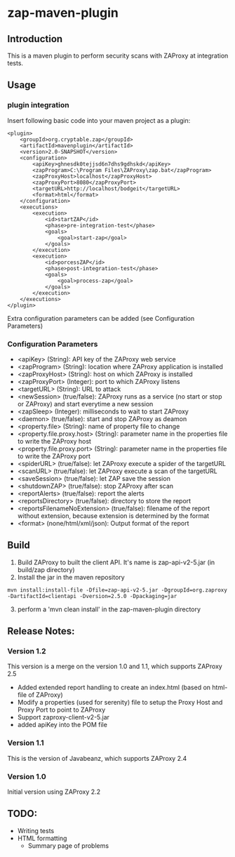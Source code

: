 zap-maven-plugin
================
Introduction
------------
This is a maven plugin to perform security scans with ZAProxy at integration tests.

Usage
-----
### plugin integration
Insert following basic code into your maven project as a plugin:

~~~~~
<plugin>
    <groupId>org.cryptable.zap</groupId>
    <artifactId>mavenplugin</artifactId>
    <version>2.0-SNAPSHOT</version>
    <configuration>
        <apiKey>ghnesdk0tejjsd6n7dhs9gdhskd</apiKey>
        <zapProgram>C:\Program Files\ZAProxy\zap.bat</zapProgram>
        <zapProxyHost>localhost</zapProxyHost>
        <zapProxyPort>8080</zapProxyPort>
        <targetURL>http://localhost/bodgeit</targetURL>
        <format>html</format>
    </configuration>
    <executions>
        <execution>
            <id>startZAP</id>
            <phase>pre-integration-test</phase>
            <goals>
                <goal>start-zap</goal>
            </goals>
        </execution>
        <execution>
            <id>porcessZAP</id>
            <phase>post-integration-test</phase>
            <goals>
                <goal>process-zap</goal>
            </goals>
        </execution>
    </executions>
</plugin>
~~~~~

Extra configuration parameters can be added (see Configuration Parameters)

### Configuration Parameters
* &lt;apiKey&gt; (String): API key of the ZAProxy web service
* &lt;zapProgram&gt; (String): location where ZAProxy application is installed
* &lt;zapProxyHost&gt; (String): host on which ZAProxy is installed
* &lt;zapProxyPort&gt; (Integer): port to which ZAProxy listens
* &lt;targetURL&gt; (String): URL to attack
* &lt;newSession&gt; (true/false): ZAProxy runs as a service (no start or stop or ZAProxy) and start everytime a new session
* &lt;zapSleep&gt; (Integer): milliseconds to wait to start ZAProxy
* &lt;daemon&gt; (true/false): start and stop ZAProxy as deamon
* &lt;property.file&gt; (String): name of property file to change
* &lt;property.file.proxy.host&gt; (String): parameter name in the properties file to write the ZAProxy host
* &lt;property.file.proxy.port&gt; (String): parameter name in the properties file to write the ZAProxy port 
* &lt;spiderURL&gt; (true/false): let ZAProxy execute a spider of the targetURL
* &lt;scanURL&gt; (true/false): let ZAProxy execute a scan of the targetURL
* &lt;saveSession&gt; (true/false): let ZAP save the session 
* &lt;shutdownZAP&gt; (true/false): stop ZAProxy after scan
* &lt;reportAlerts&gt; (true/false): report the alerts
* &lt;reportsDirectory&gt; (true/false): directory to store the report
* &lt;reportsFilenameNoExtension&gt; (true/false): filename of the report without extension, because extension is determined by the format
* &lt;format&gt; (none/html/xml/json): Output format of the report

Build
-----
1) Build ZAProxy to built the client API. It's name is zap-api-v2-5.jar (in build/zap directory)
2) Install the jar in the maven repository
~~~~~
mvn install:install-file -Dfile=zap-api-v2-5.jar -DgroupId=org.zaproxy -DartifactId=clientapi -Dversion=2.5.0 -Dpackaging=jar
~~~~~
3) perform a 'mvn clean install' in the zap-maven-plugin directory

Release Notes:
--------------

### Version 1.2
This version is a merge on the version 1.0 and 1.1, which supports ZAProxy 2.5
- Added extended report handling to create an index.html (based on html-file of ZAProxy)
- Modify a properties (used for serenity) file to setup the Proxy Host and Proxy Port to point to ZAProxy
- Support zaproxy-client-v2-5.jar
- added apiKey into the POM file

### Version 1.1
This is the version of Javabeanz, which supports ZAProxy 2.4

### Version 1.0
Initial version using ZAProxy 2.2

TODO:
-----
- Writing tests
- HTML formatting
    - Summary page of problems